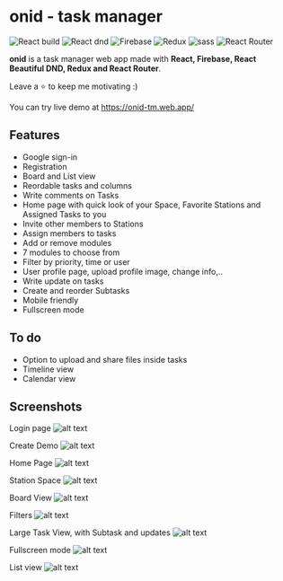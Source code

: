 # onid - task manager

![React build](https://img.shields.io/badge/React-17.0.2-61dafb)
![React dnd](https://img.shields.io/badge/react_beautiful_dnd-13.1.0-37AF7B)
![Firebase](https://img.shields.io/badge/Firebase-^8.7.1-D45C5B)
![Redux](https://img.shields.io/badge/Redux-^7.2.4-7849BD)
![sass](https://img.shields.io/badge/Sass-^1.35.2-CF649A)
![React Router](https://img.shields.io/badge/React_Router-^5.2.0-blue)

**onid** is a task manager web app made with **React, Firebase, React Beautiful DND, Redux and React Router**.

Leave a ⭐ to keep me motivating :)

You can try live demo at https://onid-tm.web.app/

## Features

- Google sign-in
- Registration
- Board and List view
- Reordable tasks and columns
- Write comments on Tasks
- Home page with quick look of your Space, Favorite Stations and Assigned Tasks to you
- Invite other members to Stations
- Assign members to tasks
- Add or remove modules
- 7 modules to choose from
- Filter by priority, time or user
- User profile page, upload profile image, change info,..
- Write update on tasks
- Create and reorder Subtasks
- Mobile friendly
- Fullscreen mode

## To do

- Option to upload and share files inside tasks
- Timeline view
- Calendar view

## Screenshots

Login page
![alt text](https://github.com/dinoDanic/onid/blob/main/src/img/loginPage.png?raw=true)

Create Demo
![alt text](https://github.com/dinoDanic/onid/blob/main/src/img/createDemo.png?raw=true)

Home Page
![alt text](https://github.com/dinoDanic/onid/blob/main/src/img/homePage.png?raw=true)

Station Space
![alt text](https://github.com/dinoDanic/onid/blob/main/src/img/stationSpace.png?raw=true)

Board View
![alt text](https://github.com/dinoDanic/onid/blob/main/src/img/boardView.png?raw=true)

Filters
![alt text](https://github.com/dinoDanic/onid/blob/main/src/img/filter.png?raw=true)

Large Task View, with Subtask and updates
![alt text](https://github.com/dinoDanic/onid/blob/main/src/img/largeTask.png?raw=true)

Fullscreen mode
![alt text](https://github.com/dinoDanic/onid/blob/main/src/img/fullScreenMode.png?raw=true)

List view
![alt text](https://github.com/dinoDanic/onid/blob/main/src/img/listView.png?raw=true)
